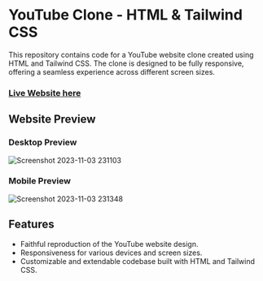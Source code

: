 # YouTube Clone - HTML & Tailwind CSS

This repository contains code for a YouTube website clone created using HTML and Tailwind CSS. The clone is designed to be fully responsive, offering a seamless experience across different screen sizes.

### [Live Website here](https://manikmaity.github.io/YouTube-Clone/)

## Website Preview
### Desktop Preview
![Screenshot 2023-11-03 231103](https://github.com/ManikMaity/YouTube-Clone/assets/110734724/93f26351-3482-4da8-bc7e-8cb389be780b)
### Mobile Preview
![Screenshot 2023-11-03 231348](https://github.com/ManikMaity/YouTube-Clone/assets/110734724/6257f78e-1e45-42db-812d-f5b27e6ca764)


## Features

- Faithful reproduction of the YouTube website design.
- Responsiveness for various devices and screen sizes.
- Customizable and extendable codebase built with HTML and Tailwind CSS.


